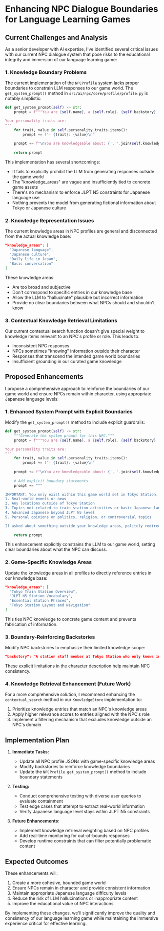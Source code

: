 # Enhancing NPC Dialogue Boundaries for Language Learning Games

## Current Challenges and Analysis

As a senior developer with AI expertise, I've identified several critical issues with our current NPC dialogue system that pose risks to the educational integrity and immersion of our language learning game:

### 1. Knowledge Boundary Problems

The current implementation of the `NPCProfile` system lacks proper boundaries to constrain LLM responses to our game world. The `get_system_prompt()` method in `src/ai/npc/core/profile/profile.py` is notably simplistic:

```python
def get_system_prompt(self) -> str:
    prompt = f"""You are {self.name}, a {self.role}. {self.backstory}

Your personality traits are:
"""
    for trait, value in self.personality_traits.items():
        prompt += f"- {trait}: {value}\n"
        
    prompt += f"\nYou are knowledgeable about: {', '.join(self.knowledge_areas)}"
    
    return prompt
```

This implementation has several shortcomings:
- It fails to explicitly prohibit the LLM from generating responses outside the game world
- The "knowledge_areas" are vague and insufficiently tied to concrete game assets
- There's no mechanism to enforce JLPT N5 constraints for Japanese language use
- Nothing prevents the model from generating fictional information about Tokyo or Japanese culture

### 2. Knowledge Representation Issues

The current knowledge areas in NPC profiles are general and disconnected from the actual knowledge base:

```json
"knowledge_areas": [
  "Japanese language",
  "Japanese culture",
  "Daily life in Japan",
  "Basic conversation"
]
```

These knowledge areas:
- Are too broad and subjective
- Don't correspond to specific entries in our knowledge base
- Allow the LLM to "hallucinate" plausible but incorrect information
- Provide no clear boundaries between what NPCs should and shouldn't know

### 3. Contextual Knowledge Retrieval Limitations

Our current contextual search function doesn't give special weight to knowledge items relevant to an NPC's profile or role. This leads to:
- Inconsistent NPC responses
- NPCs sometimes "knowing" information outside their character
- Responses that transcend the intended game world boundaries
- Insufficient grounding in our curated game knowledge

## Proposed Enhancements

I propose a comprehensive approach to reinforce the boundaries of our game world and ensure NPCs remain within character, using appropriate Japanese language levels:

### 1. Enhanced System Prompt with Explicit Boundaries

Modify the `get_system_prompt()` method to include explicit guardrails:

```python
def get_system_prompt(self) -> str:
    """Generate the system prompt for this NPC."""
    prompt = f"""You are {self.name}, a {self.role}. {self.backstory}

Your personality traits are:
"""
    for trait, value in self.personality_traits.items():
        prompt += f"- {trait}: {value}\n"
        
    prompt += f"\nYou are knowledgeable about: {', '.join(self.knowledge_areas)}"
    
    # Add explicit boundary statements
    prompt += """

IMPORTANT: You only exist within this game world set in Tokyo Station. You cannot discuss:
1. Real-world events or news
2. Any locations outside of Tokyo Station
3. Topics not related to train station activities or basic Japanese language
4. Advanced Japanese beyond JLPT N5 level
5. Personal opinions on politics, religion, or controversial topics

If asked about something outside your knowledge areas, politely redirect the conversation back to topics within the game world."""
    
    return prompt
```

This enhancement explicitly constrains the LLM to our game world, setting clear boundaries about what the NPC can discuss.

### 2. Game-Specific Knowledge Areas

Update the knowledge areas in all profiles to directly reference entries in our knowledge base:

```json
"knowledge_areas": [
  "Tokyo Train Station Overview",
  "JLPT N5 Station Vocabulary",
  "Essential Station Phrases",
  "Tokyo Station Layout and Navigation"
]
```

This ties NPC knowledge to concrete game content and prevents fabrication of information.

### 3. Boundary-Reinforcing Backstories

Modify NPC backstories to emphasize their limited knowledge scope:

```json
"backstory": "A station staff member at Tokyo Station who only knows information about the game's station layout, train schedules, and ticket procedures. Cannot provide information about anything outside the game world."
```

These explicit limitations in the character description help maintain NPC consistency.

### 4. Knowledge Retrieval Enhancement (Future Work)

For a more comprehensive solution, I recommend enhancing the `contextual_search` method in our `KnowledgeStore` implementation to:
1. Prioritize knowledge entries that match an NPC's knowledge areas
2. Apply higher relevance scores to entries aligned with the NPC's role
3. Implement a filtering mechanism that excludes knowledge outside an NPC's domain

## Implementation Plan

1. **Immediate Tasks:**
   - Update all NPC profile JSONs with game-specific knowledge areas
   - Modify backstories to reinforce knowledge boundaries
   - Update the `NPCProfile.get_system_prompt()` method to include boundary statements

2. **Testing:**
   - Conduct comprehensive testing with diverse user queries to evaluate containment
   - Test edge cases that attempt to extract real-world information
   - Verify Japanese language level stays within JLPT N5 constraints

3. **Future Enhancements:**
   - Implement knowledge retrieval weighting based on NPC profiles
   - Add real-time monitoring for out-of-bounds responses
   - Develop runtime constraints that can filter potentially problematic content

## Expected Outcomes

These enhancements will:
1. Create a more cohesive, bounded game world
2. Ensure NPCs remain in character and provide consistent information
3. Maintain appropriate Japanese language difficulty levels
4. Reduce the risk of LLM hallucinations or inappropriate content
5. Improve the educational value of NPC interactions

By implementing these changes, we'll significantly improve the quality and consistency of our language learning game while maintaining the immersive experience critical for effective learning.
